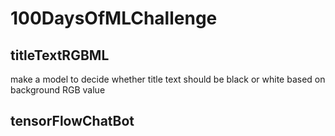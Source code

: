 # 100DaysOfMLChallenge

## titleTextRGBML
make a model to decide whether title text should be black or white based on background RGB value 

## tensorFlowChatBot
